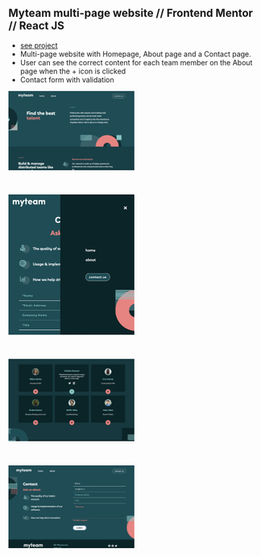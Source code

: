 ## Myteam multi-page website // Frontend Mentor // React JS

- [see project](https://sweta-myteam-website-fm.netlify.app/contact)
- Multi-page website with Homepage, About page and a Contact page.
- User can see the correct content for each team member on the About page when the + icon is clicked
- Contact form with validation

<p align-items: center>
    <img src='./readme-images/Screenshot-team-01.png' width='250'>
</p>
<br/>
<p align-items: center>
    <img src='./readme-images/Screenshot-team-02.png' width='250'>
</p>
<br/>
<p align-items: center>
    <img src='./readme-images/Screenshot-team-03.png' width='250'>
</p>
<br/>
<p align-items: center>
    <img src='./readme-images/Screenshot-team-04.png' width='250'>
</p>
<br/>
